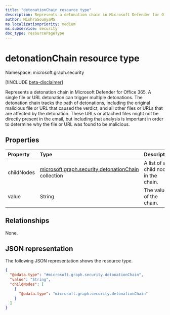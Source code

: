 ```yaml
---
title: "detonationChain resource type"
description: Represents a detonation chain in Microsoft Defender for Office 365. 
author: MishraSoumyaMS
ms.localizationpriority: medium
ms.subservice: security
doc_type: resourcePageType
---
```


# detonationChain resource type

Namespace: microsoft.graph.security

[!INCLUDE [beta-disclaimer](../../includes/beta-disclaimer.md)]

Represents a detonation chain in Microsoft Defender for Office 365. A single file or URL detonation can trigger multiple detonations. The detonation chain tracks the path of detonations, including the original malicious file or URL that caused the verdict, and all other files or URLs that are affected by the detonation. These URLs or attached files might not be directly present in the email, but including that analysis is important in order to determine why the file or URL was found to be malicious.

## Properties
|Property|Type|Description|
|:---|:---|:---|
|childNodes|[microsoft.graph.security.detonationChain](../resources/security-detonationchain.md) collection|A list of all child nodes in the chain.|
|value|String|The value of the chain.|

## Relationships
None.

## JSON representation
The following JSON representation shows the resource type.
<!-- {
  "blockType": "resource",
  "@odata.type": "microsoft.graph.security.detonationChain"
}
-->
``` json
{
  "@odata.type": "#microsoft.graph.security.detonationChain",
  "value": "String",
  "childNodes": [
    {
      "@odata.type": "microsoft.graph.security.detonationChain"
    }
  ]
}
```

